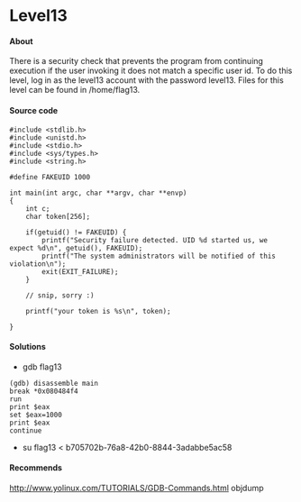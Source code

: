 # Level13

#### About

There is a security check that prevents the program from continuing execution if the user invoking it does not match a specific user id. 
To do this level, log in as the level13 account with the password level13. Files for this level can be found in /home/flag13. 


#### Source code

```
#include <stdlib.h>
#include <unistd.h>
#include <stdio.h>
#include <sys/types.h>
#include <string.h>

#define FAKEUID 1000

int main(int argc, char **argv, char **envp)
{
	int c;
	char token[256];

	if(getuid() != FAKEUID) {
		printf("Security failure detected. UID %d started us, we expect %d\n", getuid(), FAKEUID);
		printf("The system administrators will be notified of this violation\n");
		exit(EXIT_FAILURE);
	}

	// snip, sorry :)

	printf("your token is %s\n", token);
	
}
```

#### Solutions

* gdb flag13
```
(gdb) disassemble main
break *0x080484f4
run
print $eax
set $eax=1000
print $eax
continue
```

* su flag13 < b705702b-76a8-42b0-8844-3adabbe5ac58


#### Recommends

http://www.yolinux.com/TUTORIALS/GDB-Commands.html 
objdump 
